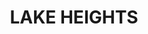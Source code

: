 ---
lastmod: '2025-04-06T06:05:20+00:00'
latitude: -34.494723
layout: suburb
longitude: 150.873081
postcode: '2502'
state: NSW
title: LAKE HEIGHTS
url: /nsw/lake-heights/
---